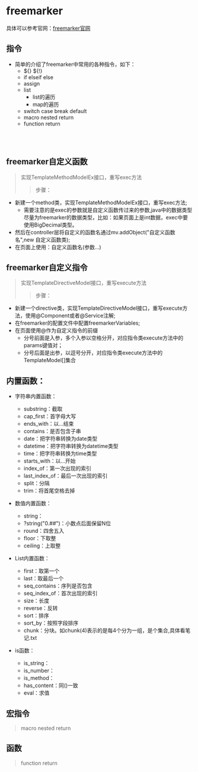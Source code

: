 # freemarker

具体可以参考官网：[freemarker官网](http://freemarker.org/, "freemarker")

## 指令
* 简单的介绍了freemarker中常用的各种指令，如下：
    * ${} ${!}
    * if elseif else
    * assign
    * list
        * list的遍历
        * map的遍历
    * switch case break default
    * macro nested return
    * function return
<br/>
<br/>

## freemarker自定义函数
> 实现TemplateMethodModelEx接口，重写exec方法
>> 步骤：
* 新建一个method类，实现TemplateMethodModelEx接口，重写exec方法;<br/>
    * 需要注意的是exec的参数就是自定义函数传过来的参数,java中的数据类型尽量为freemarker的数据类型，比如：如果页面上是int数据，exec中要使用BigDecimal类型。<br/>
* 然后在controller层将自定义的函数名通过mv.addObject("自定义函数名",new 自定义函数类);<br/>
* 在页面上使用：自定义函数名(参数...)<br/>

## freemarker自定义指令
> 实现TemplateDirectiveModel接口，重写execute方法
>> 步骤：
* 新建一个directive类，实现TemplateDirectiveModel接口，重写execute方法，使用@Component或者@Service注解;
* 在freemarker的配置文件中配置freemarkerVariables;
* 在页面使用@作为自定义指令的前缀
    * 分号前面是入参，多个入参以空格分开，对应指令类execute方法中的params键值对；
	* 分号后面是出参，以逗号分开，对应指令类execute方法中的TemplateModel[]集合
    
## 内置函数：
* 字符串内置函数：
    * substring：截取
	* cap_first：首字母大写
	* ends_with：以...结束
	* contains：是否包含子串
	* date：把字符串转换为date类型
	* datetime：把字符串转换为datetime类型
	* time：把字符串转换为time类型
	* starts_with：以...开始
	* index_of：第一次出现的索引
	* last_index_of：最后一次出现的索引
	* split：分隔
	* trim：将首尾空格去掉
	
* 数值内置函数：
    * string：
    * ?string("0.##")：小数点后面保留N位
	* round：四舍五入
	* floor：下取整
	* ceiling：上取整
		
* List内置函数：
	* first：取第一个
	* last：取最后一个
	* seq_contains：序列是否包含
	* seq_index_of：首次出现的索引
	* size：长度
	* reverse：反转
	* sort：排序
	* sort_by：按照字段排序
	* chunk：分块。如chunk(4)表示的是每4个分为一组，是个集合,具体看笔记.txt
	
* is函数：
	* is_string：
	* is_number：
	* is_method：
	* has_content：同()一致
	* eval：求值
	
## 宏指令
> macro nested return

## 函数
> function return
